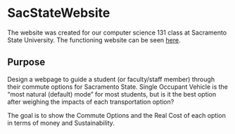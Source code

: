# SacStateWebsite

The website was created for our computer science 131 class at Sacramento State University. The functioning website can be seen <a href="https://commuteoptions.herokuapp.com/home">here</a>.

## Purpose

Design a webpage to guide a student (or faculty/staff member) through their commute options for Sacramento State.  Single Occupant Vehicle is the “most natural (default) mode” for most students, but is it the best option after weighing the impacts of each transportation option?
  
The goal is to show the Commute Options and the Real Cost of each option in terms of money and Sustainability.
